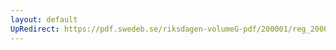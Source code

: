 ```yaml
---
layout: default
UpRedirect: https://pdf.swedeb.se/riksdagen-volumeG-pdf/200001/reg_200001/reg_200001_0091.pdf
---
```

